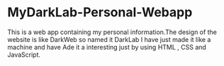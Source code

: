 # MyDarkLab-Personal-Webapp
This is a web app containing my personal information.The design of the website is like DarkWeb so named it DarkLab I have just made it like a machine and have Ade it a interesting just by using HTML , CSS and JavaScript.
